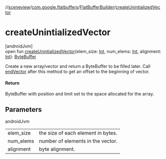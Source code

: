 //[sceneview](../../../index.md)/[com.google.flatbuffers](../index.md)/[FlatBufferBuilder](index.md)/[createUnintializedVector](create-unintialized-vector.md)

# createUnintializedVector

[androidJvm]\
open fun [createUnintializedVector](create-unintialized-vector.md)(elem_size: [Int](https://kotlinlang.org/api/latest/jvm/stdlib/kotlin/-int/index.html), num_elems: [Int](https://kotlinlang.org/api/latest/jvm/stdlib/kotlin/-int/index.html), alignment: [Int](https://kotlinlang.org/api/latest/jvm/stdlib/kotlin/-int/index.html)): [ByteBuffer](https://developer.android.com/reference/kotlin/java/nio/ByteBuffer.html)

Create a new array/vector and return a ByteBuffer to be filled later. Call [endVector](end-vector.md) after this method to get an offset to the beginning of vector.

#### Return

ByteBuffer with position and limit set to the space allocated for the array.

## Parameters

androidJvm

| | |
|---|---|
| elem_size | the size of each element in bytes. |
| num_elems | number of elements in the vector. |
| alignment | byte alignment. |
